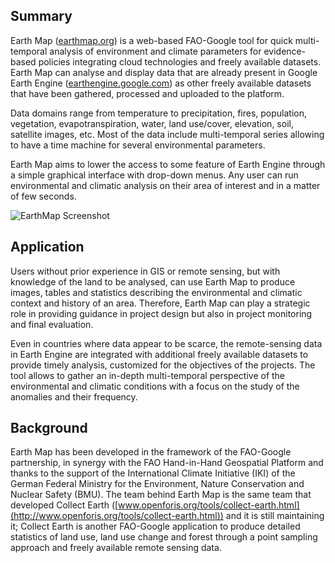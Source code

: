 Summary
---

Earth Map ([earthmap.org](https://earthmap.org/)) is a web-based FAO-Google tool for quick multi-temporal analysis of environment and climate parameters for evidence-based policies integrating cloud technologies and freely available datasets. Earth Map can analyse and display data that are already present in Google Earth Engine ([earthengine.google.com](https://earthengine.google.com/))  as other freely available datasets that have been gathered, processed and uploaded to the platform.

Data domains range from temperature to precipitation, fires, population, vegetation, evapotranspiration, water, land use/cover, elevation, soil, satellite images, etc. Most of the data include multi-temporal series allowing to have a time machine for several environmental parameters.

Earth Map aims to lower the access to some feature of Earth Engine through a simple graphical interface with drop-down menus. Any user can run environmental and climatic analysis on their area of interest and in a matter of few seconds.

![EarthMap Screenshot](https://data.apps.fao.org/static/sites/hand-in-hand/tools/images/earth-map-screenshot.png)

Application
---

Users without prior experience in GIS or remote sensing, but with knowledge of the land to be analysed, can use Earth Map to produce images, tables and statistics describing the environmental and climatic context and history of an area. Therefore, Earth Map can play a strategic role in providing guidance in project design but also in project monitoring and final evaluation.

Even in countries where data appear to be scarce, the remote-sensing data in Earth Engine are integrated with additional freely available datasets to provide timely analysis, customized for the objectives of the projects. The tool allows to gather an in-depth multi-temporal perspective of the environmental and climatic conditions with a focus on the study of the anomalies and their frequency.

Background
---

Earth Map has been developed in the framework of the FAO-Google partnership, in synergy with the FAO Hand-in-Hand Geospatial Platform and thanks to the support of the International Climate Initiative (IKI) of the German Federal Ministry for the Environment, Nature Conservation and Nuclear Safety (BMU). The team behind Earth Map is the same team that developed Collect Earth  ([www.openforis.org/tools/collect-earth.html](http://www.openforis.org/tools/collect-earth.html)) and it is still maintaining it; Collect Earth is another FAO-Google application to produce detailed statistics of land use, land use change and forest through a point sampling approach and freely available remote sensing data.
